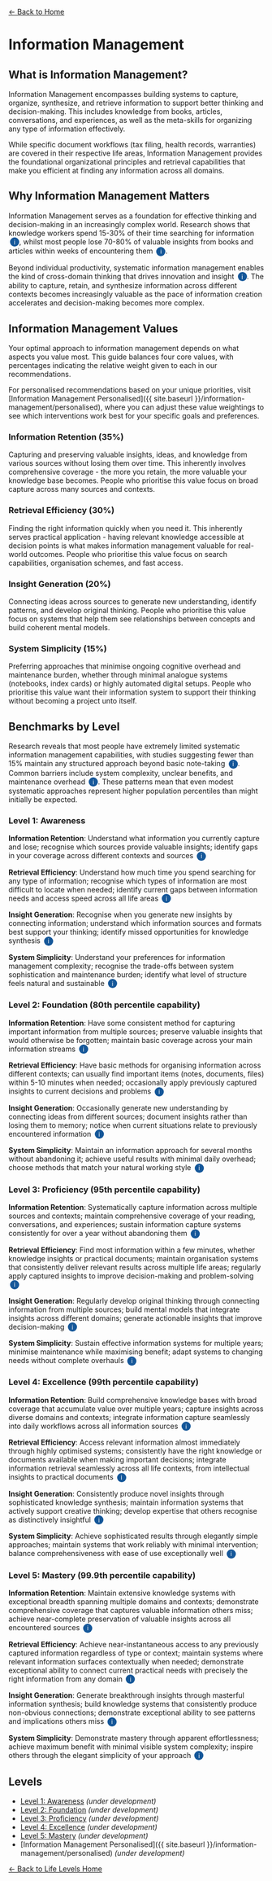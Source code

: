 [← Back to Home](../)
# Information Management

## What is Information Management?

Information Management encompasses building systems to capture, organize, synthesize, and retrieve information to support better thinking and decision-making. This includes knowledge from books, articles, conversations, and experiences, as well as the meta-skills for organizing any type of information effectively.

While specific document workflows (tax filing, health records, warranties) are covered in their respective life areas, Information Management provides the foundational organizational principles and retrieval capabilities that make you efficient at finding any information across all domains.

## Why Information Management Matters

Information Management serves as a foundation for effective thinking and decision-making in an increasingly complex world. Research shows that knowledge workers spend 15-30% of their time searching for information <span class="info-icon" onclick="showReasoning('search-time-research')">i</span>, whilst most people lose 70-80% of valuable insights from books and articles within weeks of encountering them <span class="info-icon" onclick="showReasoning('retention-research')">i</span>.

Beyond individual productivity, systematic information management enables the kind of cross-domain thinking that drives innovation and insight <span class="info-icon" onclick="showReasoning('innovation-research')">i</span>. The ability to capture, retain, and synthesize information across different contexts becomes increasingly valuable as the pace of information creation accelerates and decision-making becomes more complex.

## Information Management Values

Your optimal approach to information management depends on what aspects you value most. This guide balances four core values, with percentages indicating the relative weight given to each in our recommendations.

For personalised recommendations based on your unique priorities, visit [Information Management Personalised]({{ site.baseurl }}/information-management/personalised), where you can adjust these value weightings to see which interventions work best for your specific goals and preferences.

### Information Retention (35%)
Capturing and preserving valuable insights, ideas, and knowledge from various sources without losing them over time. This inherently involves comprehensive coverage - the more you retain, the more valuable your knowledge base becomes. People who prioritise this value focus on broad capture across many sources and contexts.

### Retrieval Efficiency (30%)
Finding the right information quickly when you need it. This inherently serves practical application - having relevant knowledge accessible at decision points is what makes information management valuable for real-world outcomes. People who prioritise this value focus on search capabilities, organisation schemes, and fast access.

### Insight Generation (20%)
Connecting ideas across sources to generate new understanding, identify patterns, and develop original thinking. People who prioritise this value focus on systems that help them see relationships between concepts and build coherent mental models.

### System Simplicity (15%)
Preferring approaches that minimise ongoing cognitive overhead and maintenance burden, whether through minimal analogue systems (notebooks, index cards) or highly automated digital setups. People who prioritise this value want their information system to support their thinking without becoming a project unto itself.

## Benchmarks by Level

Research reveals that most people have extremely limited systematic information management capabilities, with studies suggesting fewer than 15% maintain any structured approach beyond basic note-taking <span class="info-icon" onclick="showReasoning('adoption-research')">i</span>. Common barriers include system complexity, unclear benefits, and maintenance overhead <span class="info-icon" onclick="showReasoning('barriers-research')">i</span>. These patterns mean that even modest systematic approaches represent higher population percentiles than might initially be expected.

### Level 1: Awareness

**Information Retention**: Understand what information you currently capture and lose; recognise which sources provide valuable insights; identify gaps in your coverage across different contexts and sources <span class="info-icon" onclick="showReasoning('level1-retention')">i</span>

**Retrieval Efficiency**: Understand how much time you spend searching for any type of information; recognise which types of information are most difficult to locate when needed; identify current gaps between information needs and access speed across all life areas <span class="info-icon" onclick="showReasoning('level1-retrieval')">i</span>

**Insight Generation**: Recognise when you generate new insights by connecting information; understand which information sources and formats best support your thinking; identify missed opportunities for knowledge synthesis <span class="info-icon" onclick="showReasoning('level1-insight')">i</span>

**System Simplicity**: Understand your preferences for information management complexity; recognise the trade-offs between system sophistication and maintenance burden; identify what level of structure feels natural and sustainable <span class="info-icon" onclick="showReasoning('level1-simplicity')">i</span>

### Level 2: Foundation (80th percentile capability)

**Information Retention**: Have some consistent method for capturing important information from multiple sources; preserve valuable insights that would otherwise be forgotten; maintain basic coverage across your main information streams <span class="info-icon" onclick="showReasoning('level2-retention')">i</span>

**Retrieval Efficiency**: Have basic methods for organising information across different contexts; can usually find important items (notes, documents, files) within 5-10 minutes when needed; occasionally apply previously captured insights to current decisions and problems <span class="info-icon" onclick="showReasoning('level2-retrieval')">i</span>

**Insight Generation**: Occasionally generate new understanding by connecting ideas from different sources; document insights rather than losing them to memory; notice when current situations relate to previously encountered information <span class="info-icon" onclick="showReasoning('level2-insight')">i</span>

**System Simplicity**: Maintain an information approach for several months without abandoning it; achieve useful results with minimal daily overhead; choose methods that match your natural working style <span class="info-icon" onclick="showReasoning('level2-simplicity')">i</span>

### Level 3: Proficiency (95th percentile capability)

**Information Retention**: Systematically capture information across multiple sources and contexts; maintain comprehensive coverage of your reading, conversations, and experiences; sustain information capture systems consistently for over a year without abandoning them <span class="info-icon" onclick="showReasoning('level3-retention')">i</span>

**Retrieval Efficiency**: Find most information within a few minutes, whether knowledge insights or practical documents; maintain organisation systems that consistently deliver relevant results across multiple life areas; regularly apply captured insights to improve decision-making and problem-solving <span class="info-icon" onclick="showReasoning('level3-retrieval')">i</span>

**Insight Generation**: Regularly develop original thinking through connecting information from multiple sources; build mental models that integrate insights across different domains; generate actionable insights that improve decision-making <span class="info-icon" onclick="showReasoning('level3-insight')">i</span>

**System Simplicity**: Sustain effective information systems for multiple years; minimise maintenance while maximising benefit; adapt systems to changing needs without complete overhauls <span class="info-icon" onclick="showReasoning('level3-simplicity')">i</span>

### Level 4: Excellence (99th percentile capability)

**Information Retention**: Build comprehensive knowledge bases with broad coverage that accumulate value over multiple years; capture insights across diverse domains and contexts; integrate information capture seamlessly into daily workflows across all information sources <span class="info-icon" onclick="showReasoning('level4-retention')">i</span>

**Retrieval Efficiency**: Access relevant information almost immediately through highly optimised systems; consistently have the right knowledge or documents available when making important decisions; integrate information retrieval seamlessly across all life contexts, from intellectual insights to practical documents <span class="info-icon" onclick="showReasoning('level4-retrieval')">i</span>

**Insight Generation**: Consistently produce novel insights through sophisticated knowledge synthesis; maintain information systems that actively support creative thinking; develop expertise that others recognise as distinctively insightful <span class="info-icon" onclick="showReasoning('level4-insight')">i</span>

**System Simplicity**: Achieve sophisticated results through elegantly simple approaches; maintain systems that work reliably with minimal intervention; balance comprehensiveness with ease of use exceptionally well <span class="info-icon" onclick="showReasoning('level4-simplicity')">i</span>

### Level 5: Mastery (99.9th percentile capability)

**Information Retention**: Maintain extensive knowledge systems with exceptional breadth spanning multiple domains and contexts; demonstrate comprehensive coverage that captures valuable information others miss; achieve near-complete preservation of valuable insights across all encountered sources <span class="info-icon" onclick="showReasoning('level5-retention')">i</span>

**Retrieval Efficiency**: Achieve near-instantaneous access to any previously captured information regardless of type or context; maintain systems where relevant information surfaces contextually when needed; demonstrate exceptional ability to connect current practical needs with precisely the right information from any domain <span class="info-icon" onclick="showReasoning('level5-retrieval')">i</span>

**Insight Generation**: Generate breakthrough insights through masterful information synthesis; build knowledge systems that consistently produce non-obvious connections; demonstrate exceptional ability to see patterns and implications others miss <span class="info-icon" onclick="showReasoning('level5-insight')">i</span>

**System Simplicity**: Demonstrate mastery through apparent effortlessness; achieve maximum benefit with minimal visible system complexity; inspire others through the elegant simplicity of your approach <span class="info-icon" onclick="showReasoning('level5-simplicity')">i</span>

## Levels

- [Level 1: Awareness](level-1) *(under development)*
- [Level 2: Foundation](level-2) *(under development)*
- [Level 3: Proficiency](level-3) *(under development)*
- [Level 4: Excellence](level-4) *(under development)*
- [Level 5: Mastery](level-5) *(under development)*
- [Information Management Personalised]({{ site.baseurl }}/information-management/personalised) *(under development)*

[← Back to Life Levels Home](../)

<style>
.info-icon {
    background-color: #155799;
    color: white;
    border-radius: 50%;
    width: 18px;
    height: 18px;
    display: inline-flex;
    align-items: center;
    justify-content: center;
    font-size: 12px;
    cursor: pointer;
    transition: background-color 0.3s;
    user-select: none;
    margin-left: 3px;
}

.info-icon:hover {
    background-color: #0d47a1;
}

.reasoning-popup {
    display: none;
    position: fixed;
    top: 50%;
    left: 50%;
    transform: translate(-50%, -50%);
    background: white;
    border: 1px solid #ddd;
    border-radius: 8px;
    padding: 20px;
    max-width: 500px;
    width: 90%;
    box-shadow: 0 4px 20px rgba(0,0,0,0.15);
    z-index: 1000;
}

.reasoning-popup.visible {
    display: block;
}

.popup-header {
    font-weight: bold;
    margin-bottom: 10px;
    color: #155799;
}

.popup-close {
    position: absolute;
    top: 10px;
    right: 15px;
    background: none;
    border: none;
    font-size: 20px;
    cursor: pointer;
    color: #666;
}

.popup-close:hover {
    color: #333;
}

.popup-overlay {
    display: none;
    position: fixed;
    top: 0;
    left: 0;
    width: 100%;
    height: 100%;
    background: rgba(0,0,0,0.5);
    z-index: 999;
}

.popup-overlay.visible {
    display: block;
}
</style>

<!-- Popup overlay -->
<div class="popup-overlay" id="popupOverlay" onclick="hideReasoning()"></div>

<!-- Reasoning popup -->
<div class="reasoning-popup" id="reasoningPopup">
    <button class="popup-close" onclick="hideReasoning()">×</button>
    <div class="popup-header" id="popupHeader"></div>
    <div id="popupContent"></div>
</div>

<script>
// Research data for info buttons
const researchData = {
    'search-time-research': {
        title: 'Time Spent Searching for Information',
        content: 'Various industry surveys and productivity studies suggest knowledge workers spend significant time searching for information, though methodologies vary. IDC research has estimated 15-30% of work time is spent on information search and retrieval, though this includes both successful and unsuccessful searches across different professional contexts.'
    },
    'retention-research': {
        title: 'Information Retention Rates',
        content: 'Studies on learning retention, including Ebbinghaus\'s forgetting curve research and more recent studies on knowledge retention from reading, consistently show rapid decline in recall without systematic reinforcement. Most insights from casual reading are lost within days to weeks without active retention strategies.'
    },
    'innovation-research': {
        title: 'Information Management and Innovation',
        content: 'Research on creativity and innovation consistently identifies cross-domain knowledge transfer as a key driver of breakthrough thinking. Studies of successful inventors and innovators show patterns of systematic information collection and synthesis across diverse fields.'
    },
    'adoption-research': {
        title: 'Information Management Adoption Rates',
        content: 'Surveys on personal knowledge management tools and practices suggest low adoption rates for systematic approaches. Most people rely on basic search functions and scattered notes rather than coherent information management systems.'
    },
    'barriers-research': {
        title: 'Common Barriers to Information Management',
        content: 'Research on productivity tool adoption and personal knowledge management identifies consistent barriers: setup complexity, unclear immediate benefits, maintenance overhead, and difficulty integrating into existing workflows.'
    },
    // Level 1 reasoning
    'level1-retention': {
        title: 'Level 1 Information Retention Reasoning',
        content: 'Awareness level focuses on understanding current patterns without requiring behavior change. Most people can assess their information capture and loss patterns through simple reflection.'
    },
    'level1-retrieval': {
        title: 'Level 1 Retrieval Efficiency Reasoning',
        content: 'Awareness involves recognizing time spent searching and identifying pain points. This requires no system changes, just observation of current retrieval challenges.'
    },
    'level1-insight': {
        title: 'Level 1 Insight Generation Reasoning',
        content: 'Awareness means noticing when connections between ideas occur naturally and recognizing missed opportunities for synthesis.'
    },
    'level1-simplicity': {
        title: 'Level 1 System Simplicity Reasoning',
        content: 'Understanding personal preferences for complexity vs simplicity requires reflection on past experiences with organizational systems.'
    },
    // Level 2 reasoning
    'level2-retention': {
        title: 'Level 2 Information Retention Reasoning',
        content: 'Having any consistent capture method puts someone in the top 20% since most people take scattered, unorganized notes. Basic systematic capture across multiple sources is relatively uncommon.'
    },
    'level2-retrieval': {
        title: 'Level 2 Retrieval Efficiency Reasoning',
        content: 'Being able to find information within 5-10 minutes represents significant improvement over typical ad-hoc searching. Most people struggle to locate specific information beyond recent items.'
    },
    'level2-insight': {
        title: 'Level 2 Insight Generation Reasoning',
        content: 'Occasionally connecting ideas from different sources and documenting insights represents systematic thinking that most people do not practice regularly.'
    },
    'level2-simplicity': {
        title: 'Level 2 System Simplicity Reasoning',
        content: 'Maintaining any information approach for several months without abandoning it represents better adherence than most people achieve with organizational systems.'
    },
    // Level 3 reasoning
    'level3-retention': {
        title: 'Level 3 Information Retention Reasoning',
        content: 'Systematic capture across multiple sources with comprehensive coverage represents top 5% capability. Sustaining systems for over a year demonstrates exceptional consistency compared to typical abandonment patterns.'
    },
    'level3-retrieval': {
        title: 'Level 3 Retrieval Efficiency Reasoning',
        content: 'Finding most information within minutes across multiple contexts requires sophisticated organization that very few people maintain consistently.'
    },
    'level3-insight': {
        title: 'Level 3 Insight Generation Reasoning',
        content: 'Regularly developing original thinking through systematic information synthesis represents advanced knowledge work capabilities achieved by relatively few people.'
    },
    'level3-simplicity': {
        title: 'Level 3 System Simplicity Reasoning',
        content: 'Sustaining effective systems for multiple years while adapting to changing needs represents exceptional system design and maintenance discipline.'
    },
    // Level 4 reasoning
    'level4-retention': {
        title: 'Level 4 Information Retention Reasoning',
        content: 'Building comprehensive knowledge bases that accumulate value over multiple years requires exceptional discipline and system design achieved by roughly 1% of people.'
    },
    'level4-retrieval': {
        title: 'Level 4 Retrieval Efficiency Reasoning',
        content: 'Near-instantaneous access to information across all life contexts through optimized systems represents sophisticated information architecture achieved by very few people.'
    },
    'level4-insight': {
        title: 'Level 4 Insight Generation Reasoning',
        content: 'Consistently producing novel insights through sophisticated synthesis that others recognize represents exceptional intellectual capability and systematic approach.'
    },
    'level4-simplicity': {
        title: 'Level 4 System Simplicity Reasoning',
        content: 'Achieving sophisticated results through elegantly simple approaches represents mastery of system design principles that balances comprehensiveness with usability.'
    },
    // Level 5 reasoning
    'level5-retention': {
        title: 'Level 5 Information Retention Reasoning',
        content: 'Maintaining extensive knowledge systems with exceptional breadth that capture information others miss represents the pinnacle of systematic information management achieved by roughly 0.1% of people.'
    },
    'level5-retrieval': {
        title: 'Level 5 Retrieval Efficiency Reasoning',
        content: 'Near-instantaneous access to any information with contextual surfacing represents the highest level of information system sophistication and optimization.'
    },
    'level5-insight': {
        title: 'Level 5 Insight Generation Reasoning',
        content: 'Generating breakthrough insights through masterful synthesis that produces non-obvious connections represents exceptional intellectual capability combined with superior systematic approaches.'
    },
    'level5-simplicity': {
        title: 'Level 5 System Simplicity Reasoning',
        content: 'Demonstrating mastery through apparent effortlessness while achieving maximum benefit represents the highest level of system design and personal methodology development.'
    }
};

function showReasoning(key) {
    const data = researchData[key];
    if (data) {
        document.getElementById('popupHeader').textContent = data.title;
        document.getElementById('popupContent').innerHTML = data.content;
        document.getElementById('popupOverlay').classList.add('visible');
        document.getElementById('reasoningPopup').classList.add('visible');
    }
}

function hideReasoning() {
    document.getElementById('popupOverlay').classList.remove('visible');
    document.getElementById('reasoningPopup').classList.remove('visible');
}

// Close popup with Escape key
document.addEventListener('keydown', function(e) {
    if (e.key === 'Escape') {
        hideReasoning();
    }
});
</script>
